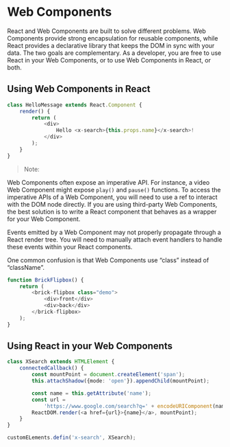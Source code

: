 # Web Components

React and Web Components are built to solve different problems. Web Components provide strong encapsulation for reusable components, while React provides a declarative library that keeps the DOM in sync with your data. The two goals are complementary. As a developer, you are free to use React in your Web Components, or to use Web Components in React, or both.

## Using Web Components in React

```ts
class HelloMessage extends React.Component {
    render() {
        return (
            <div>
                Hello <x-search>{this.props.name}</x-search>!
            </div>
        );
    }
}
```

> Note:

Web Components often expose an imperative API. For instance, a video Web Component might expose `play()` and `pause()` functions. To access the imperative APIs of a Web Component, you will need to use a ref to interact with the DOM node directly. If you are using third-party Web Components, the best solution is to write a React component that behaves as a wrapper for your Web Component.

Events emitted by a Web Component may not properly propagate through a React render tree. You will need to manually attach event handlers to handle these events within your React components.

One common confusion is that Web Components use “class” instead of “className”.

```ts
function BrickFlipbox() {
    return (
        <brick-flipbox class="demo">
            <div>front</div>
            <div>back</div>
        </brick-flipbox>
    );
}
```

## Using React in your Web Components

```ts
class XSearch extends HTMLElement {
    connectedCallback() {
        const mountPoint = document.createElement('span');
        this.attachShadow({mode: 'open'}).appendChild(mountPoint);

        const name = this.getAttribute('name');
        const url = 
            'https://www.google.com/search?q=' + encodeURIComponent(name);
        ReactDOM.render(<a href={url}>{name}</a>, mountPoint);
    }
}

customELements.defin('x-search', XSearch);
```